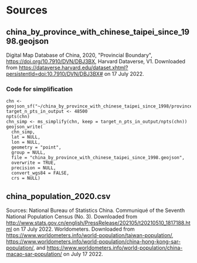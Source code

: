 # Sources

## china_by_province_with_chinese_taipei_since_1998.geojson
Digital Map Database of China, 2020, "Provincial Boundary", https://doi.org/10.7910/DVN/DBJ3BX, Harvard Dataverse, V1.
Downloaded from https://dataverse.harvard.edu/dataset.xhtml?persistentId=doi:10.7910/DVN/DBJ3BX# on 17 July 2022.

### Code for simplification
```
chn <- geojson_sf("~/china_by_province_with_chinese_taipei_since_1998/province.json")
target_n_pts_in_output <- 48500
npts(chn)
chn_simp <- ms_simplify(chn, keep = target_n_pts_in_output/npts(chn))
geojson_write(
  chn_simp,
  lat = NULL,
  lon = NULL,
  geometry = "point",
  group = NULL,
  file = "china_by_province_with_chinese_taipei_since_1998.geojson",
  overwrite = TRUE,
  precision = NULL,
  convert_wgs84 = FALSE,
  crs = NULL)
  ```
  
## china_population_2020.csv
Sources: National Bureau of Statistics China. Communiqué of the Seventh National Population Census (No. 3). Downloaded from http://www.stats.gov.cn/english/PressRelease/202105/t20210510_1817188.html on 17 July 2022.
Worldometers. Downloaded from https://www.worldometers.info/world-population/taiwan-population/, https://www.worldometers.info/world-population/china-hong-kong-sar-population/, and https://www.worldometers.info/world-population/china-macao-sar-population/ on July 17 2022.



